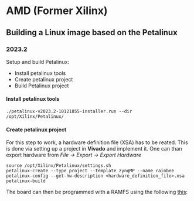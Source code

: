 
# AMD (Former Xilinx)
## Building a Linux image based on the Petalinux

### 2023.2


Setup and build Petalinux:

-   Install petalinux tools
-   Create petalinux project
-   Build Petalinux project


#### Install petalinux tools

```
./petalinux-v2023.2-10121855-installer.run --dir /opt/Xilinx/Petalinux/
```

#### Create petalinux project
For this step to work, a hardware definition file (XSA) has to be reated. This is done via setting up a project in **Vivado** and implement it. One can than export hardware from _File -> Export -> Export Hardware_

```
source /opt/Xilinx/Petalinux/settings.sh
petalinux-create --type project --template zynqMP --name rainbee
petalinux-config --get-hw-description <hardware_definition_file>.xsa
petalinux-build
```

The board can then be programmed with a RAMFS using the following [this](../devices/jtag.md#programming-the-board):


